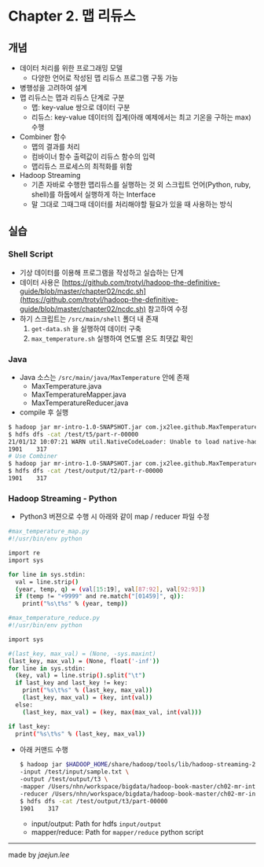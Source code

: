# Chapter 2. 맵 리듀스

## 개념

- 데이터 처리를 위한 프로그래밍 모델
    - 다양한 언어로 작성된 맵 리듀스 프로그램 구동 가능
- 병행성을 고려하여 설계
- 맵 리듀스는 맵과 리듀스 단계로 구분
    - 맵: key-value 쌍으로 데이터 구분
    - 리듀스: key-value 데이터의 집계(아래 예제에서는 최고 기온을 구하는 max) 수행
- Combiner 함수
    - 맵의 결과를 처리
    - 컴바이너 함수 출력값이 리듀스 함수의 입력
    - 맵리듀스 프로세스의 최적화를 위함
- Hadoop Streaming
    - 기존 자바로 수행한 맵리듀스를 실행하는 것 외 스크립트 언어(Python, ruby, shell)를 하둡에서 실행하게 하는 Interface
    - 말 그대로 그때그때 데이터를 처리해야할 필요가 있을 때 사용하는 방식

## 실습

### Shell Script

- 기상 데이터를 이용해 프로그램을 작성하고 실습하는 단계
- 데이터 사용은 [https://github.com/trotyl/hadoop-the-definitive-guide/blob/master/chapter02/ncdc.sh](https://github.com/trotyl/hadoop-the-definitive-guide/blob/master/chapter02/ncdc.sh) 참고하여 수정
- 하기 스크립트는 `/src/main/shell` 폴더 내 존재
    1. `get-data.sh` 을 실행하여 데이터 구축
    2. `max_temperature.sh` 실행하여 연도별 온도 최댓값 확인

### Java

- Java 소스는 `/src/main/java/MaxTemperature` 안에 존재
    - MaxTemperature.java
    - MaxTemperatureMapper.java
    - MaxTemperatureReducer.java
- compile 후 실행

```bash
$ hadoop jar mr-intro-1.0-SNAPSHOT.jar com.jx2lee.github.MaxTemperature.MaxTemperature /test/input/sample.txt /test/t5
$ hdfs dfs -cat /test/t5/part-r-00000
21/01/12 10:07:21 WARN util.NativeCodeLoader: Unable to load native-hadoop library for your platform... using builtin-java classes where applicable
1901	317
# Use Combiner
$ hadoop jar mr-intro-1.0-SNAPSHOT.jar com.jx2lee.github.MaxTemperature.MaxTemperatureWithCombiner /test/input/sample.txt /test/output/t2
$ hdfs dfs -cat /test/output/t2/part-r-00000
1901	317
```

### Hadoop Streaming - Python

- Python3 버젼으로 수행 시 아래와 같이 map / reducer 파일 수정

```bash
#max_temperature_map.py
#!/usr/bin/env python

import re
import sys

for line in sys.stdin:
  val = line.strip()
  (year, temp, q) = (val[15:19], val[87:92], val[92:93])
  if (temp != "+9999" and re.match("[01459]", q)):
    print("%s\t%s" % (year, temp))

#max_temperature_reduce.py
#!/usr/bin/env python

import sys

#(last_key, max_val) = (None, -sys.maxint)
(last_key, max_val) = (None, float('-inf'))
for line in sys.stdin:
  (key, val) = line.strip().split("\t")
  if last_key and last_key != key:
    print("%s\t%s" % (last_key, max_val))
    (last_key, max_val) = (key, int(val))
  else:
    (last_key, max_val) = (key, max(max_val, int(val)))

if last_key:
  print("%s\t%s" % (last_key, max_val))
```

- 아래 커맨드 수행

    ```bash
    $ hadoop jar $HADOOP_HOME/share/hadoop/tools/lib/hadoop-streaming-2.10.1.jar -files /Users/nhn/workspace/bigdata/hadoop-book-master/ch02-mr-intro/src/main/python/max_temperature_map.py,/Users/nhn/workspace/bigdata/hadoop-book-master/ch02-mr-intro/src/main/python/max_temperature_reduce.py \
    -input /test/input/sample.txt \
    -output /test/output/t3 \
    -mapper /Users/nhn/workspace/bigdata/hadoop-book-master/ch02-mr-intro/src/main/python/max_temperature_map.py \
    -reducer /Users/nhn/workspace/bigdata/hadoop-book-master/ch02-mr-intro/src/main/python/max_temperature_reduce.py
    $ hdfs dfs -cat /test/output/t3/part-00000
    1901	317
    ```

    - input/output: Path for hdfs `input/output`
    - mapper/reduce: Path for `mapper/reduce` python script

---

made by *jaejun.lee*

